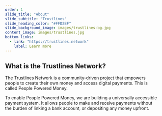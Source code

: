 ```yaml
---
order: 1
slide_title: "About"
slide_subtitle: "Trustlines"
slide_heading_color: "#FFD2BF"
slide_background_image: images/trustlines-bg.jpg
content_image: images/trustlines.jpg
bottom_links:
  - link: "https://trustlines.network"
    label: Learn more
---
```


## What is the Trustlines Network?

The Trustlines Network is a community-driven project that empowers people to create their own money and access digital payments. This is called People Powered Money.

To enable People Powered Money, we are building a universally accessible payment system. It allows people to make and receive payments without the burden of linking a bank account, or depositing any money upfront.
